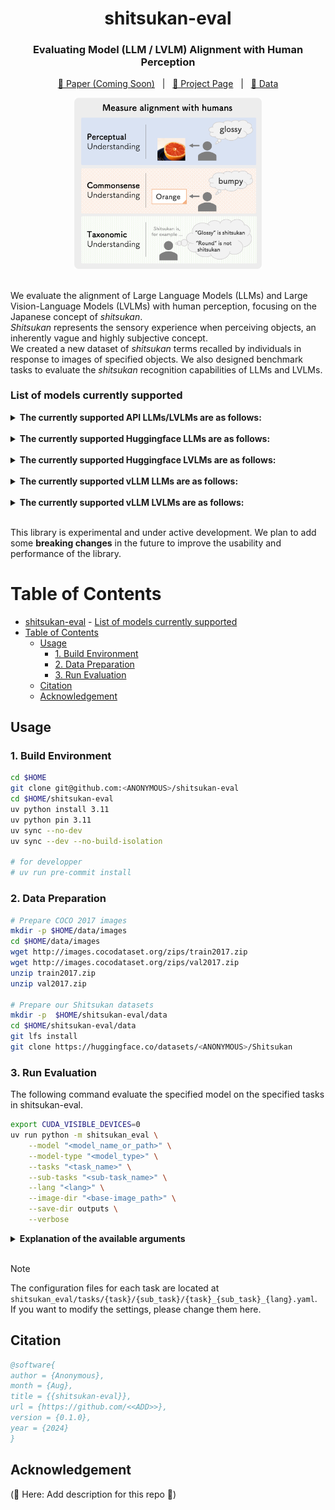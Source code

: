 <div align="center">

shitsukan-eval
===========================
<h3>Evaluating Model (LLM / LVLM) Alignment with Human Perception</h3>

[📄 Paper (Coming Soon)]() &nbsp;&nbsp;|&nbsp;&nbsp; [🚀 Project Page]() &nbsp;&nbsp;|&nbsp;&nbsp; [🤗 Data]()

<img src="images/shitsukan-eval_overview.png" alt="shitsukan-eval" width="300px">

<div align="left">

<br>

We evaluate the alignment of Large Language Models (LLMs) and Large Vision-Language Models (LVLMs) with human perception, focusing on the Japanese concept of *shitsukan*.  
*Shitsukan* represents the sensory experience when perceiving objects, an inherently vague and highly subjective concept.  
We created a new dataset of *shitsukan* terms recalled by individuals in response to images of specified objects. We also designed benchmark tasks to evaluate the *shitsukan* recognition capabilities of LLMs and LVLMs.  


<h3>List of models currently supported</h3>

<details>
<summary><b>The currently supported API LLMs/LVLMs are as follows:</b></summary>
<li><a href="https://platform.openai.com/docs/models/gpt-4o">GPT-4o</a></li>
<li>(🚧 Here: Add description for this repo 🚧)</li>
</details>

<br>

<details>
<summary><b>The currently supported Huggingface LLMs are as follows:</b></summary>
<li>(🚧 Here: Add description for this repo 🚧)</li>
</details>

<br>

<details>
<summary><b>The currently supported Huggingface LVLMs are as follows:</b></summary>
<li><a href="https://arxiv.org/abs/2310.03744">LLaVA-1.5</a></li>
<li><a href="https://arxiv.org/abs/2405.02246">Idefics2</a></li>
<li><a href="https://llava-vl.github.io/blog/2024-01-30-llava-next/">LLaVA-NeXT (LLaVA-1.6)</a></li>
<li><a href="https://arxiv.org/abs/2407.21783">Llama-3.2-Vision</a></li>
<li><a href="https://arxiv.org/abs/2408.03326">LLaVA-OneVision</a></li>
<li><a href="https://www.arxiv.org/abs/2408.12637">Idefics3</a></li>
<li><a href="https://arxiv.org/abs/2409.12191">Qwen2-VL</a></li>
<li><a href="https://www.arxiv.org/abs/2409.17146">Molmo</a></li>
<li>(🚧 Here: Add description for this repo 🚧)</li>
</details>

<br>

<details>
<summary><b>The currently supported vLLM LLMs are as follows:</b></summary>
<li>(🚧 Here: Add description for this repo 🚧)</li>
</details>

<br>

<details>
<summary><b>The currently supported vLLM LVLMs are as follows:</b></summary>
<li><a href="https://arxiv.org/abs/2409.12191">Qwen2-VL</a></li>
<li>(🚧 Here: Add description for this repo 🚧)</li>
</details>

<br>

This library is experimental and under active development.
We plan to add some **breaking changes** in the future to improve the usability and performance of the library.

# Table of Contents

- [shitsukan-eval](#shitsukan-eval)
      - [List of models currently supported](#list-of-models-currently-supported)
- [Table of Contents](#table-of-contents)
  - [Usage](#usage)
    - [1. Build Environment](#1-build-environment)
    - [2. Data Preparation](#2-data-preparation)
    - [3. Run Evaluation](#3-run-evaluation)
  - [Citation](#citation)
  - [Acknowledgement](#acknowledgement)

## Usage

### 1. Build Environment

```bash
cd $HOME
git clone git@github.com:<ANONYMOUS>/shitsukan-eval
cd $HOME/shitsukan-eval
uv python install 3.11
uv python pin 3.11
uv sync --no-dev
uv sync --dev --no-build-isolation

# for developper
# uv run pre-commit install
```

### 2. Data Preparation

```bash
# Prepare COCO 2017 images
mkdir -p $HOME/data/images
cd $HOME/data/images
wget http://images.cocodataset.org/zips/train2017.zip
wget http://images.cocodataset.org/zips/val2017.zip
unzip train2017.zip
unzip val2017.zip

# Prepare our Shitsukan datasets
mkdir -p  $HOME/shitsukan-eval/data
cd $HOME/shitsukan-eval/data
git lfs install
git clone https://huggingface.co/datasets/<ANONYMOUS>/Shitsukan
```

### 3. Run Evaluation

The following command evaluate the specified model on the specified tasks in shitsukan-eval.

```bash
export CUDA_VISIBLE_DEVICES=0
uv run python -m shitsukan_eval \
    --model "<model_name_or_path>" \
    --model-type "<model_type>" \
    --tasks "<task_name>" \
    --sub-tasks "<sub-task_name>" \
    --lang "<lang>" \
    --image-dir "<base-image_path>" \
    --save-dir outputs \
    --verbose
```

<details>
<summary><b>Explanation of the available arguments</b></summary>

- `--model` (`str`): The name or path of the model to evaluate. (e.g., `"Qwen/Qwen2-VL-7B-Instruct"`)
- `--model-type` (`str`): The model type of the specified model.
  - Model type that can be specified: `"api"`, `"hf"`, `"vllm"`
- `--tasks` (`str`): The task name to evaluate.
  - Tasks that can be specified: `"perception"`, `"commonsense"`, `"taxonomic"`
- `--sub-tasks` (`List[str]`): List of sub-tasks within the tasks.
  - In case of `--tasks "perception" --language "ja"`, Sub-tasks that can be specified: `"generation"`, `"selection"`
  - In case of `--tasks "perception" --language "en"`, Sub-tasks that can be specified: `"selection"`
  - In case of `--tasks "commonsense" --language "ja"`, Sub-tasks that can be specified: `"generation"`, `"classification"`
  - In case of `--tasks "commonsense" --language "en"`, Sub-tasks that can't be specified
  - In case of `--tasks "taxonomic" --language "ja"`, Sub-tasks that can be specified: `"a_b_classification"`, `"yes_no_classification"`, `"multiple_choice_classification"`
  - In case of `--tasks "taxonomic" --language "en"`, Sub-tasks that can't be specified
- `--lang` (`str`): Language to use for the evaluation (default: `"ja"`).
  - Language that can be specified: `"ja"`, `"en"`
- `--image-dir` (`Optional[str]`): Directory where input images are stored (optional).
  - If you specify `--image-dir="data"`, the evaluation script will reference the COCO 2017 images located at `data/images/coco2017/train2017/*.png` and `data/images/coco2017/val2017/*.png` during execution. If you have not prepared the COCO 2017 images, please download them in advance from [here](https://cocodataset.org/#download).
- `--save-dir` (`str`): Directory where evaluation results will be saved.
- `-v`, `--verbose` (`bool`): If set, print detailed information during processing.

</details>

<br>

> [!NOTE]
> The configuration files for each task are located at `shitsukan_eval/tasks/{task}/{sub_task}/{task}_{sub_task}_{lang}.yaml`.<br>If you want to modify the settings, please change them here.

## Citation

```bibtex
@software{
author = {Anonymous},
month = {Aug},
title = {{shitsukan-eval}},
url = {https://github.com/<<ADD>>},
version = {0.1.0},
year = {2024}
}
```

## Acknowledgement

(🚧 Here: Add description for this repo 🚧)
